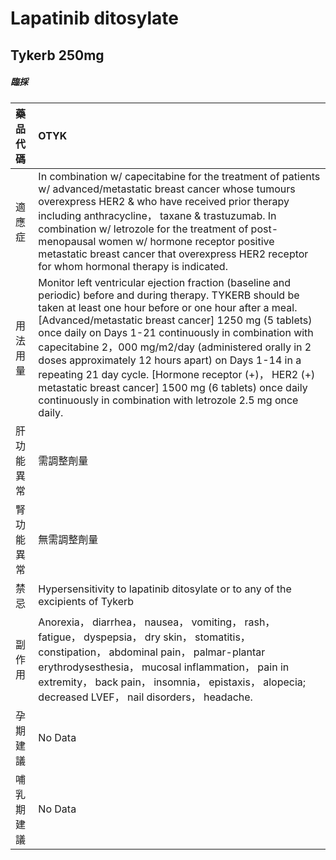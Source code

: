# Lapatinib ditosylate

## Tykerb 250mg

##### 臨採

| 藥品代碼   | OTYK                                                                                                                                                                                                                                                                                                                                                                                                                                                                                                                                                                                   |
|:-----------|:---------------------------------------------------------------------------------------------------------------------------------------------------------------------------------------------------------------------------------------------------------------------------------------------------------------------------------------------------------------------------------------------------------------------------------------------------------------------------------------------------------------------------------------------------------------------------------------|
| 適應症     | In combination w/ capecitabine for the treatment of patients w/ advanced/metastatic breast cancer whose tumours overexpress HER2 & who have received prior therapy including anthracycline， taxane & trastuzumab. In combination w/ letrozole for the treatment of post-menopausal women w/ hormone receptor positive metastatic breast cancer that overexpress HER2 receptor for whom hormonal therapy is indicated.                                                                                                                                                                 |
| 用法用量   | Monitor left ventricular ejection fraction (baseline and periodic) before and during therapy. TYKERB should be taken at least one hour before or one hour after a meal. [Advanced/metastatic breast cancer] 1250 mg (5 tablets) once daily on Days 1-21 continuously in combination with capecitabine 2，000 mg/m2/day (administered orally in 2 doses approximately 12 hours apart) on Days 1-14 in a repeating 21 day cycle. [Hormone receptor (+)， HER2 (+) metastatic breast cancer] 1500 mg (6 tablets) once daily continuously in combination with letrozole 2.5 mg once daily. |
| 肝功能異常 | 需調整劑量                                                                                                                                                                                                                                                                                                                                                                                                                                                                                                                                                                             |
| 腎功能異常 | 無需調整劑量                                                                                                                                                                                                                                                                                                                                                                                                                                                                                                                                                                           |
| 禁忌       | Hypersensitivity to lapatinib ditosylate or to any of the excipients of Tykerb                                                                                                                                                                                                                                                                                                                                                                                                                                                                                                         |
| 副作用     | Anorexia， diarrhea， nausea， vomiting， rash， fatigue， dyspepsia， dry skin， stomatitis， constipation， abdominal pain， palmar-plantar erythrodysesthesia， mucosal inflammation， pain in extremity， back pain， insomnia， epistaxis， alopecia; decreased LVEF， nail disorders， headache.                                                                                                                                                                                                                                                                                 |
| 孕期建議   | No Data                                                                                                                                                                                                                                                                                                                                                                                                                                                                                                                                                                                |
| 哺乳期建議 | No Data                                                                                                                                                                                                                                                                                                                                                                                                                                                                                                                                                                                |

